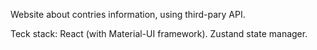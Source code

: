 Website about contries information, using third-pary API.

Teck stack: React (with Material-UI framework). Zustand state manager.